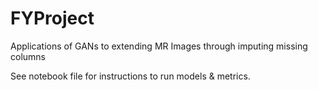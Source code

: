 # FYProject
Applications of GANs to extending MR Images through imputing missing columns

See notebook file for instructions to run models & metrics.
